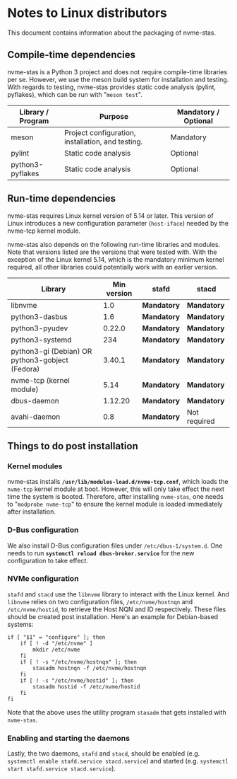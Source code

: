 # Notes to Linux distributors

This document contains information about the packaging of nvme-stas.

## Compile-time dependencies

nvme-stas is a Python 3 project and does not require compile-time libraries per se. However, we use the meson build system for installation and testing. With regards to testing, nvme-stas provides static code analysis (pylint, pyflakes), which can be run with "`meson test`".

| Library / Program | Purpose                                           | Mandatory / Optional |
| ----------------- | ------------------------------------------------- | -------------------- |
| meson             | Project configuration, installation, and testing. | Mandatory            |
| pylint            | Static code analysis                              | Optional             |
| python3-pyflakes  | Static code analysis                              | Optional             |

## Run-time dependencies

nvme-stas requires Linux kernel version of 5.14 or later. This version of Linux introduces a new configuration parameter (`host-iface`) needed by the nvme-tcp kernel module.

nvme-stas also depends on the following run-time libraries and modules. Note that versions listed are the versions that were tested with. With the exception of the Linux kernel 5.14, which is the mandatory minimum kernel required, all other libraries could potentially work with an earlier version.

| Library                                         | Min version | stafd         | stacd         |
| ----------------------------------------------- | ----------- | ------------- | ------------- |
| libnvme                                         | 1.0         | **Mandatory** | **Mandatory** |
| python3-dasbus                                  | 1.6         | **Mandatory** | **Mandatory** |
| python3-pyudev                                  | 0.22.0      | **Mandatory** | **Mandatory** |
| python3-systemd                                 | 234         | **Mandatory** | **Mandatory** |
| python3-gi (Debian) OR python3-gobject (Fedora) | 3.40.1      | **Mandatory** | **Mandatory** |
| nvme-tcp (kernel module)                        | 5.14        | **Mandatory** | **Mandatory** |
| dbus-daemon                                     | 1.12.20     | **Mandatory** | **Mandatory** |
| avahi-daemon                                    | 0.8         | **Mandatory** | Not required  |

## Things to do post installation

### Kernel modules

nvme-stas installs **`/usr/lib/modules-load.d/nvme-tcp.conf`**, which loads the `nvme-tcp` kernel module at boot. However, this will only take effect the next time the system is booted. Therefore, after installing `nvme-stas`, one needs to "`modprobe nvme-tcp`" to ensure the kernel module is loaded immediately after installation.

### D-Bus configuration

We also install D-Bus configuration files under `/etc/dbus-1/system.d`. One needs to run **`systemctl reload dbus-broker.service`** for the new configuration to take effect.

### NVMe configuration

`stafd` and `stacd` use the `libnvme` library to interact with the Linux kernel. And `libnvme` relies on two configuration files, `/etc/nvme/hostnqn` and `/etc/nvme/hostid`, to retrieve the Host NQN and ID respectively. These files should be created post installation. Here's an example for Debian-based systems:

```
if [ "$1" = "configure" ]; then
    if [ ! -d "/etc/nvme" ]
        mkdir /etc/nvme
    fi
    if [ ! -s "/etc/nvme/hostnqn" ]; then
        stasadm hostnqn -f /etc/nvme/hostnqn
    fi
    if [ ! -s "/etc/nvme/hostid" ]; then
        stasadm hostid -f /etc/nvme/hostid
    fi
fi
```

Note that the above uses the utility program `stasadm` that gets installed with `nvme-stas`.

### Enabling and starting the daemons

Lastly, the two daemons, `stafd` and `stacd`, should be enabled (e.g. `systemctl enable stafd.service stacd.service`) and started (e.g. `systemctl start stafd.service stacd.service`).

